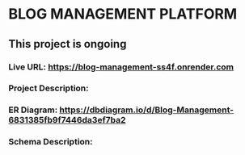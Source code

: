 # BLOG MANAGEMENT PLATFORM

## This project is ongoing

### Live URL: https://blog-management-ss4f.onrender.com

### Project Description:

### ER Diagram: https://dbdiagram.io/d/Blog-Management-6831385fb9f7446da3ef7ba2

### Schema Description:
